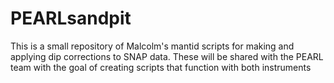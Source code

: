 # PEARLsandpit
This is a small repository of Malcolm's mantid scripts for making and applying dip corrections to SNAP data. 
These will be shared with the PEARL team with the goal of creating scripts that function with both instruments  
